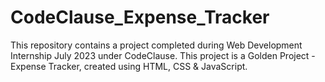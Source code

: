 # CodeClause_Expense_Tracker
This repository contains a project completed during Web Development Internship July 2023 under CodeClause. This project is a Golden Project - Expense Tracker, created using HTML, CSS & JavaScript.
